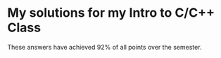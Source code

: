 # My solutions for my Intro to C/C++ Class

These answers have achieved 92% of all points over the semester.
